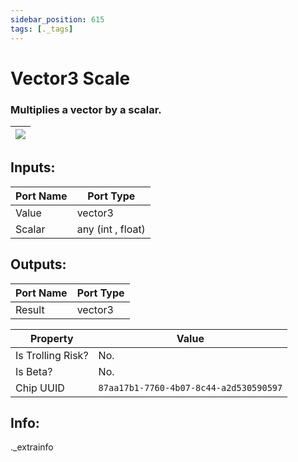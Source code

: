 ```yaml
---
sidebar_position: 615
tags: [._tags]
---
```


# Vector3 Scale


### Multiplies a vector by a scalar.

| ![](https://images-ext-2.discordapp.net/external/MPmIaQzlEPmgGWlgi-WxBBXt0Bjv_zWPkg1y1f_sy3s/https/www.recroomcircuits.com/image/circuit/absolute-value?width=206&height=108) |
|-----|

## Inputs:
| Port Name | Port Type |
|-----------|-----------|
| Value | vector3 |
| Scalar | any (int , float) |

## Outputs:
| Port Name | Port Type |
|-----------|-----------|
| Result | vector3 | 

| Property  | Value |
|-------------------|-----------|
| Is Trolling Risk? | No. |
| Is Beta? | No. |
| Chip UUID | `87aa17b1-7760-4b07-8c44-a2d530590597` |

## Info:
._extrainfo